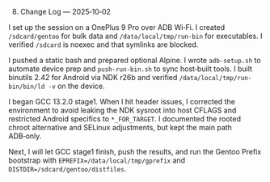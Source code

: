 08. Change Log — 2025‑10‑02

I set up the session on a OnePlus 9 Pro over ADB Wi‑Fi. I created `/sdcard/gentoo` for bulk data and `/data/local/tmp/run-bin` for executables. I verified `/sdcard` is noexec and that symlinks are blocked.

I pushed a static bash and prepared optional Alpine. I wrote `adb-setup.sh` to automate device prep and `push-run-bin.sh` to sync host‑built tools. I built binutils 2.42 for Android via NDK r26b and verified `/data/local/tmp/run-bin/bin/ld -v` on the device.

I began GCC 13.2.0 stage1. When I hit header issues, I corrected the environment to avoid leaking the NDK sysroot into host CFLAGS and restricted Android specifics to `*_FOR_TARGET`. I documented the rooted chroot alternative and SELinux adjustments, but kept the main path ADB‑only.

Next, I will let GCC stage1 finish, push the results, and run the Gentoo Prefix bootstrap with `EPREFIX=/data/local/tmp/gprefix` and `DISTDIR=/sdcard/gentoo/distfiles`.

